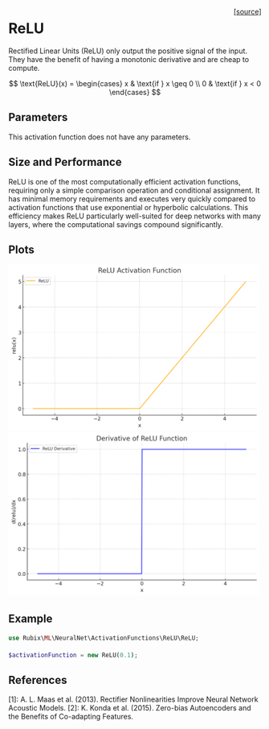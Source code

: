 <span style="float:right;"><a href="https://github.com/RubixML/ML/blob/master/src/NeuralNet/ActivationFunctions/ReLU/ReLU.php">[source]</a></span>

# ReLU
Rectified Linear Units (ReLU) only output the positive signal of the input. They have the benefit of having a monotonic derivative and are cheap to compute.

$$
\text{ReLU}(x) =
\begin{cases}
x & \text{if } x \geq 0 \\
0 & \text{if } x < 0
\end{cases}
$$

## Parameters
This activation function does not have any parameters.

## Size and Performance
ReLU is one of the most computationally efficient activation functions, requiring only a simple comparison operation and conditional assignment. It has minimal memory requirements and executes very quickly compared to activation functions that use exponential or hyperbolic calculations. This efficiency makes ReLU particularly well-suited for deep networks with many layers, where the computational savings compound significantly.

## Plots
<img src="../../images/activation-functions/relu.png" alt="ReLU Function" width="500" height="auto">

<img src="../../images/activation-functions/relu-derivative.png" alt="ReLU Derivative" width="500" height="auto">

## Example
```php
use Rubix\ML\NeuralNet\ActivationFunctions\ReLU\ReLU;

$activationFunction = new ReLU(0.1);
```

## References
[1]: A. L. Maas et al. (2013). Rectifier Nonlinearities Improve Neural Network Acoustic Models.
[2]: K. Konda et al. (2015). Zero-bias Autoencoders and the Benefits of Co-adapting Features.
